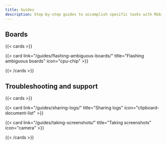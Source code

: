 ```yaml
---
title: Guides
description: Step-by-step guides to accomplish specific tasks with MobiFlight.
---
```


## Boards

{{< cards >}}

{{< card link="/guides/flashing-ambiguous-boards/" title="Flashing ambiguous boards" icon="cpu-chip" >}}

{{< /cards >}}

## Troubleshooting and support

{{< cards >}}

{{< card link="/guides/sharing-logs/" title="Sharing logs" icon="clipboard-document-list" >}}

{{< card link="/guides/taking-screenshots/" title="Taking screenshots" icon="camera" >}}

{{< /cards >}}
